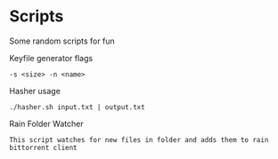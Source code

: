 # Scripts
Some random scripts for fun

Keyfile generator flags 
```
-s <size> -n <name>
```

Hasher usage
```
./hasher.sh input.txt | output.txt
```

Rain Folder Watcher 
```
This script watches for new files in folder and adds them to rain bittorrent client
```
